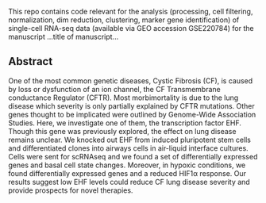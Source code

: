 This repo contains code relevant for the analysis (processing, cell filtering, normalization, dim reduction, clustering, marker gene identification) of single-cell RNA-seq data (available via GEO accession GSE220784) for the manuscript ...title of manuscript...

## Abstract
One of the most common genetic diseases, Cystic Fibrosis (CF), is caused by loss or dysfunction of an ion channel, the CF Transmembrane conductance Regulator (CFTR). Most morbimortality is due to the lung disease which severity is only partially explained by CFTR mutations. Other genes thought to be implicated were outlined by Genome-Wide Association Studies. Here, we investigate one of them, the transcription factor EHF. Though this gene was previously explored, the effect on lung disease remains unclear. We knocked out EHF from induced pluripotent stem cells and differentiated clones into airways cells in air-liquid interface cultures. Cells were sent for scRNAseq and we found a set of differentially expressed genes and basal cell state changes. Moreover, in hypoxic conditions, we found differentially expressed genes and a reduced HIF1α response. Our results suggest low EHF levels could reduce CF lung disease severity and provide prospects for novel therapies.

